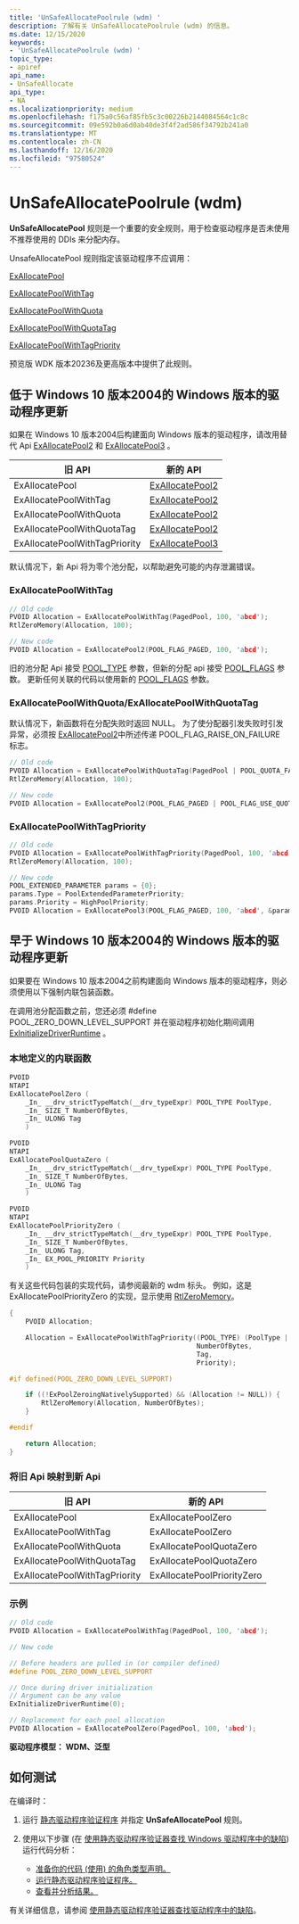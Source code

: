 ```yaml
---
title: 'UnSafeAllocatePoolrule (wdm) '
description: 了解有关 UnSafeAllocatePoolrule (wdm) 的信息。
ms.date: 12/15/2020
keywords:
- 'UnSafeAllocatePoolrule (wdm) '
topic_type:
- apiref
api_name:
- UnSafeAllocate
api_type:
- NA
ms.localizationpriority: medium
ms.openlocfilehash: f175a0c56af85fb5c3c00226b2144084564c1c8c
ms.sourcegitcommit: 09e592b0a6d0ab40de3f4f2ad586f34792b241a0
ms.translationtype: MT
ms.contentlocale: zh-CN
ms.lasthandoff: 12/16/2020
ms.locfileid: "97580524"
---
```

# <a name="unsafeallocatepoolrule-wdm"></a>UnSafeAllocatePoolrule (wdm) 

**UnSafeAllocatePool** 规则是一个重要的安全规则，用于检查驱动程序是否未使用不推荐使用的 DDIs 来分配内存。

UnsafeAllocatePool 规则指定该驱动程序不应调用：

[ExAllocatePool](/windows-hardware/drivers/ddi/wdm/nf-wdm-exallocatepool)

[ExAllocatePoolWithTag](/windows-hardware/drivers/ddi/wdm/nf-wdm-exallocatepoolwithtag)

[ExAllocatePoolWithQuota](/windows-hardware/drivers/ddi/wdm/nf-wdm-exallocatepoolwithquota) 

[ExAllocatePoolWithQuotaTag](/windows-hardware/drivers/ddi/wdm/nf-wdm-exallocatepoolwithtag)

[ExAllocatePoolWithTagPriority](/windows-hardware/drivers/ddi/wdm/nf-wdm-exallocatepoolwithtagpriority) 

预览版 WDK 版本20236及更高版本中提供了此规则。

## <a name="driver-updates-for-versions-of-windows-later-than-windows-10-version-2004"></a>低于 Windows 10 版本2004的 Windows 版本的驱动程序更新

如果在 Windows 10 版本2004后构建面向 Windows 版本的驱动程序，请改用替代 Api [ExAllocatePool2](/windows-hardware/drivers/ddi/wdm/nf-wdm-exallocatepool2) 和 [ExAllocatePool3](/windows-hardware/drivers/ddi/wdm/nf-wdm-exallocatepool3) 。

| 旧 API                       | 新的 API                                                                     |
|-------------------------------|-----------------------------------------------------------------------------|
| ExAllocatePool                | [ExAllocatePool2](/windows-hardware/drivers/ddi/wdm/nf-wdm-exallocatepool2) |
| ExAllocatePoolWithTag         | [ExAllocatePool2](/windows-hardware/drivers/ddi/wdm/nf-wdm-exallocatepool2) |
| ExAllocatePoolWithQuota       | [ExAllocatePool2](/windows-hardware/drivers/ddi/wdm/nf-wdm-exallocatepool2) |
| ExAllocatePoolWithQuotaTag    | [ExAllocatePool2](/windows-hardware/drivers/ddi/wdm/nf-wdm-exallocatepool2) |
| ExAllocatePoolWithTagPriority | [ExAllocatePool3](/windows-hardware/drivers/ddi/wdm/nf-wdm-exallocatepool3) |

默认情况下，新 Api 将为零个池分配，以帮助避免可能的内存泄漏错误。  

### <a name="exallocatepoolwithtag"></a>ExAllocatePoolWithTag

```cpp
// Old code
PVOID Allocation = ExAllocatePoolWithTag(PagedPool, 100, 'abcd');
RtlZeroMemory(Allocation, 100);

// New code
PVOID Allocation = ExAllocatePool2(POOL_FLAG_PAGED, 100, 'abcd');
```

旧的池分配 Api 接受 [POOL_TYPE](/windows-hardware/drivers/ddi/wdm/ne-wdm-_pool_type) 参数，但新的分配 api 接受 [POOL_FLAGS](/windows-hardware/drivers/kernel/pool_flags) 参数。 更新任何关联的代码以使用新的 [POOL_FLAGS](/windows-hardware/drivers/kernel/pool_flags) 参数。

### <a name="exallocatepoolwithquotaexallocatepoolwithquotatag"></a>ExAllocatePoolWithQuota/ExAllocatePoolWithQuotaTag

默认情况下，新函数将在分配失败时返回 NULL。 为了使分配器引发失败时引发异常，必须按 [ExAllocatePool2](/windows-hardware/drivers/ddi/wdm/nf-wdm-exallocatepool2)中所述传递 POOL_FLAG_RAISE_ON_FAILURE 标志。

```cpp
// Old code
PVOID Allocation = ExAllocatePoolWithQuotaTag(PagedPool | POOL_QUOTA_FAIL_INSTEAD_OF_RAISE, 100, 'abcd');
RtlZeroMemory(Allocation, 100);

// New code
PVOID Allocation = ExAllocatePool2(POOL_FLAG_PAGED | POOL_FLAG_USE_QUOTA, 100, 'abcd');
```

### <a name="exallocatepoolwithtagpriority"></a>ExAllocatePoolWithTagPriority

```cpp
// Old code
PVOID Allocation = ExAllocatePoolWithTagPriority(PagedPool, 100, 'abcd', HighPoolPriority);
RtlZeroMemory(Allocation, 100);

// New code
POOL_EXTENDED_PARAMETER params = {0};
params.Type = PoolExtendedParameterPriority;
params.Priority = HighPoolPriority;
PVOID Allocation = ExAllocatePool3(POOL_FLAG_PAGED, 100, 'abcd', &params, 1);
```

## <a name="driver-updates-for-versions-of-windows-earlier-than-windows-10-version-2004"></a>早于 Windows 10 版本2004的 Windows 版本的驱动程序更新

如果要在 Windows 10 版本2004之前构建面向 Windows 版本的驱动程序，则必须使用以下强制内联包装函数。

在调用池分配函数之前，您还必须 #define POOL_ZERO_DOWN_LEVEL_SUPPORT 并在驱动程序初始化期间调用 [ExInitializeDriverRuntime](/windows-hardware/drivers/ddi/wdm/nf-wdm-exinitializedriverruntime) 。

### <a name="locally-defined-inline-functions"></a>本地定义的内联函数

```cpp
PVOID
NTAPI
ExAllocatePoolZero (
    _In_ __drv_strictTypeMatch(__drv_typeExpr) POOL_TYPE PoolType,
    _In_ SIZE_T NumberOfBytes,
    _In_ ULONG Tag
    )

PVOID
NTAPI
ExAllocatePoolQuotaZero (
    _In_ __drv_strictTypeMatch(__drv_typeExpr) POOL_TYPE PoolType,
    _In_ SIZE_T NumberOfBytes,
    _In_ ULONG Tag
    )

PVOID
NTAPI
ExAllocatePoolPriorityZero (
    _In_ __drv_strictTypeMatch(__drv_typeExpr) POOL_TYPE PoolType,
    _In_ SIZE_T NumberOfBytes,
    _In_ ULONG Tag,
    _In_ EX_POOL_PRIORITY Priority
    )
```

有关这些代码包装的实现代码，请参阅最新的 wdm 标头。 例如，这是 ExAllocatePoolPriorityZero 的实现，显示使用 [RtlZeroMemory](/windows-hardware/drivers/ddi/wdm/nf-wdm-rtlzeromemory)。

```cpp
{
    PVOID Allocation;

    Allocation = ExAllocatePoolWithTagPriority((POOL_TYPE) (PoolType | POOL_ZERO_ALLOCATION),
                                               NumberOfBytes,
                                               Tag,
                                               Priority);

#if defined(POOL_ZERO_DOWN_LEVEL_SUPPORT)

    if ((!ExPoolZeroingNativelySupported) && (Allocation != NULL)) {
        RtlZeroMemory(Allocation, NumberOfBytes);
    }

#endif

    return Allocation;
}
```

### <a name="mapping-of-old-apis-to-new-apis"></a>将旧 Api 映射到新 Api

| 旧 API                       | 新的 API                    |
|-------------------------------|----------------------------|
| ExAllocatePool                | ExAllocatePoolZero         |
| ExAllocatePoolWithTag         | ExAllocatePoolZero         |
| ExAllocatePoolWithQuota       | ExAllocatePoolQuotaZero    |
| ExAllocatePoolWithQuotaTag    | ExAllocatePoolQuotaZero    |
| ExAllocatePoolWithTagPriority | ExAllocatePoolPriorityZero |

### <a name="example"></a>示例

```cpp
// Old code
PVOID Allocation = ExAllocatePoolWithTag(PagedPool, 100, 'abcd');

// New code

// Before headers are pulled in (or compiler defined)
#define POOL_ZERO_DOWN_LEVEL_SUPPORT

// Once during driver initialization
// Argument can be any value
ExInitializeDriverRuntime(0);

// Replacement for each pool allocation
PVOID Allocation = ExAllocatePoolZero(PagedPool, 100, 'abcd');
```

**驱动程序模型： WDM、泛型**

## <a name="how-to-test"></a>如何测试

在编译时：

1. 运行 [静态驱动程序验证程序](./static-driver-verifier.md) 并指定 **UnSafeAllocatePool** 规则。
2. 使用以下步骤 (在 [使用静态驱动程序验证器查找 Windows 驱动程序中的缺陷](./using-static-driver-verifier-to-find-defects-in-drivers.md)) 运行代码分析：

    - [准备你的代码 (使用) 的角色类型声明。](./using-static-driver-verifier-to-find-defects-in-drivers.md#preparing-your-source-code)
    - [运行静态驱动程序验证程序。](./using-static-driver-verifier-to-find-defects-in-drivers.md#running-static-driver-verifier)
    - [查看并分析结果。](./using-static-driver-verifier-to-find-defects-in-drivers.md#viewing-and-analyzing-the-results)

有关详细信息，请参阅 [使用静态驱动程序验证器查找驱动程序中的缺陷](./using-static-driver-verifier-to-find-defects-in-drivers.md)。
